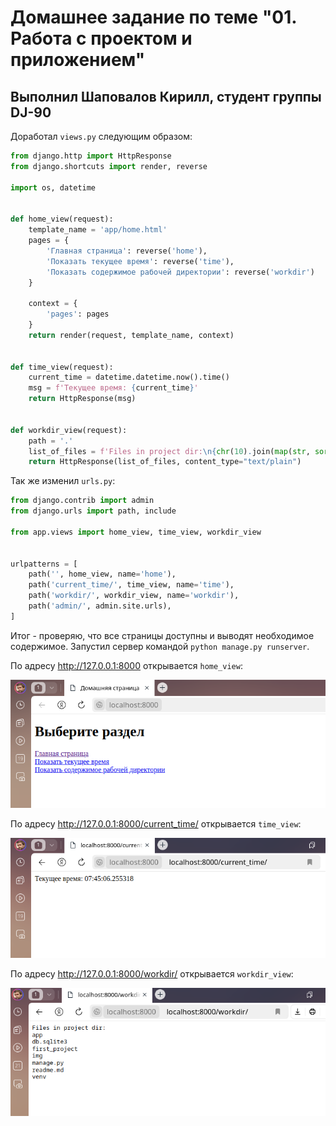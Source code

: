 # Домашнее задание по теме "01. Работа с проектом и приложением"

## Выполнил Шаповалов Кирилл, студент группы DJ-90

Доработал `views.py` следующим образом:

```py
from django.http import HttpResponse
from django.shortcuts import render, reverse

import os, datetime


def home_view(request):
    template_name = 'app/home.html'
    pages = {
        'Главная страница': reverse('home'),
        'Показать текущее время': reverse('time'),
        'Показать содержимое рабочей директории': reverse('workdir')
    }
    
    context = {
        'pages': pages
    }
    return render(request, template_name, context)


def time_view(request):
    current_time = datetime.datetime.now().time()
    msg = f'Текущее время: {current_time}'
    return HttpResponse(msg)


def workdir_view(request):
    path = '.'
    list_of_files = f'Files in project dir:\n{chr(10).join(map(str, sorted(os.listdir(path))))}'
    return HttpResponse(list_of_files, content_type="text/plain")
```

Так же изменил `urls.py`:

```py
from django.contrib import admin
from django.urls import path, include

from app.views import home_view, time_view, workdir_view


urlpatterns = [
    path('', home_view, name='home'),
    path('current_time/', time_view, name='time'),
    path('workdir/', workdir_view, name='workdir'),
    path('admin/', admin.site.urls),
]
```

Итог - проверяю, что все страницы доступны и выводят необходимое содержимое. Запустил сервер командой `python manage.py runserver`.

По адресу http://127.0.0.1:8000 открывается `home_view`:

<img src="./img/home_view.png" width="750px" height="auto" />

<br />

По адресу http://127.0.0.1:8000/current_time/ открывается `time_view`:

<img src="./img/time_view.png" width="750px" height="auto" />

<br />

По адресу http://127.0.0.1:8000/workdir/ открывается `workdir_view`:

<img src="./img/workdir_view.png" width="750px" height="auto" />